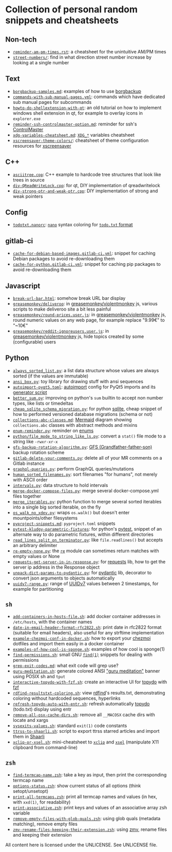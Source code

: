 # Collection of personal random snippets and cheatsheets

## Non-tech
- [`reminder-am-pm-times.rst`](text/reminder-am-pm-times.rst): a cheatsheet for the unintuitive AM/PM times
- [`street-numbers/`](text/street-numbers/): find in what direction street number increase by looking at a single number

## Text
- [`borgbackup-samples.md`](text/borgbackup-samples.md): examples of how to use [borgbackup](https://www.borgbackup.org/)
- [`commands-with-sub-manual-pages.yml`](commands-with-sub-manual-pages.yml): commands which have dedicated sub manual pages for subcommands
- [`howto-do-shellextension-with-qt`](text/howto-do-shellextension-with-qt): an old tutorial on how to implement windows shell extension in qt, for example to overlay icons in `explorer.exe`
- [`reminder-ssh-controlmaster-option.md`](text/reminder-ssh-controlmaster-option.md): reminder for ssh's [ControlMaster](https://manpages.debian.org/stable/openssh-client/ssh_config.5.en.html#ControlMaster)
- [`xdg-variables-cheatsheet.md`](text/xdg-variables-cheatsheet.md): [`XDG_*`](https://specifications.freedesktop.org/basedir-spec/basedir-spec-latest.html) variables cheatsheet
- [`xscreensaver-theme-colors/`](text/xscreensaver-theme-colors/): cheatsheet of theme configuration resources for [xscreensaver](https://www.jwz.org/xscreensaver/)

## C++
- [`asciitree.cpp`](cpp/asciitree.cpp): C++ example to hardcode tree structures that look like trees in source
- [`diy-QReadWriteLock.cpp`](cpp/diy-QReadWriteLock.cpp): for qt, DIY implementation of qreadwritelock
- [`diy-strong-ptr-and-weak-ptr.cpp`](cpp/diy-strong-ptr-and-weak-ptr.cpp): DIY implementation of strong and weak pointers

## Config
- [`todotxt.nanorc`](dotfiles/todotxt.nanorc): [`nano`](https://www.nano-editor.org/) syntax coloring for [`todo.txt` format](http://todotxt.org/)

## gitlab-ci
- [`cache-for-debian-based-images.gitlab-ci.yml`](gitlab/cache-for-debian-based-images.gitlab-ci.yml): snippet for caching Debian packages to avoid re-downloading them
- [`cache-for-python.gitlab-ci.yml`](gitlab/cache-for-python.gitlab-ci.yml): snippet for caching pip packages to avoid re-downloading them

## Javascript
- [`break-url-bar.html`](javascript/break-url-bar.html): somehow break URL bar display
- [`greasemonkey/deliveroo`](javascript/greasemonkey/deliveroo): in [greasemonkey/violentmonkey](https://addons.mozilla.org/firefox/addon/violentmonkey/) js, various scripts to make deliveroo site a bit less painful
- [`greasemonkey/round-prices.user.js`](javascript/greasemonkey/round-prices.user.js): in [greasemonkey/violentmonkey](https://addons.mozilla.org/firefox/addon/violentmonkey/) js, round numeric values on any web page, for example replace "9.99€" to "~10€"
- [`greasemonkey/reddit-ignoreusers.user.js`](javascript/greasemonkey/reddit-ignoreusers.user.js): in [greasemonkey/violentmonkey](https://addons.mozilla.org/firefox/addon/violentmonkey/) js, hide topics created by some (configurable) users

## Python
- [`always_sorted_list.py`](python/sorted_list.py): a list data structure whose values are always sorted (if the values are immutable)
- [`ansi_box.py`](python/ansi_box.py): toy library for drawing stuff with ansi sequences
- [`autoimport-pyqt5.toml`](python/autoimport-pyqt5.toml): [autoimport](https://lyz-code.github.io/autoimport/) config for PyQt5 imports and its [generator script](python/autoimport-pyqt5-config-generator.py)
- [`better_sum.py`](python/better_sum.py): improving on python's `sum` builtin to accept non number types, like lists or timedeltas
- [`cheap_sqlite_schema_migration.py`](python/cheap_sqlite_schema_migration.py): for python [sqlite](https://docs.python.org/3/library/sqlite3.html), cheap snippet of how to performed versioned database migrations (schema or not)
- [`collections-abc-classes.md`](python/collections-abc-classes.md): [Mermaid](https://mermaid.js.org/) diagram showing `collections.abc` classes with abstract methods and mixins
- [`enum-reminder.py`](python/enum-reminder.py): reminder on [enums](https://docs.python.org/3/library/enum.html)
- [`python/file_mode_to_string_like_ls.py`](python/file_mode_to_string_like_ls.py): convert a `stat()` file mode to a string like `-rwxr-xr-x`
- [`gfs-backup-rotation-algorithm.py`](python/gfs-backup-rotation-algorithm.py): [GFS (Grandfather-father-son)](https://en.wikipedia.org/wiki/Backup_rotation_scheme#Grandfather-father-son) backup rotation scheme
- [`gitlab-delete-your-comments.py`](python/gitlab-delete-your-comments.py): delete all of your MR comments on a Gitlab instance
- [`graphql-queries.py`](python/graphql-queries.py): perform GraphQL queries/mutations
- [`human_sorted_filenames.py`](python/sorted_filenames.py): sort filenames "for humans", not merely with ASCII order
- [`intervals.py`](python/intervals.py): data structure to hold intervals
- [`merge-docker-compose-files.py`](python/merge-docker-compose-files.py): merge several docker-compose.yml files together
- [`merge_iterables.py`](python/merge_iterables.py): python function to merge several sorted iterables into a single big sorted iterable, on the fly
- [`os_walk_no_xdev.py`](python/os_walk_no_xdev.py): wraps `os.walk()` but doesn't enter mountpoints/other filesystems
- [`pyproject-snippets.md`](python/pyproject-snippets.md): `pyproject.toml` snippets
- [`pytest-kludgy-parametric-fixtures`](python/pytest-kludgy-parametric-fixtures): for python's [pytest](https://docs.pytest.org/), snippet of an alternate way to do parametric fixtures, within different directories
- [`read_lines_split_on_terminator.py`](python/read_lines_split_on_terminator.py): like `file.readlines()` but accepts an arbitrary delimiter
- [`re-empty-none.py`](python/re-empty-none.py): the [`re`](https://docs.python.org/3/library/re.html) module can sometimes return matches with empty values or None
- [`requests-get-server-ip-in-response.py`](python/requests-get-server-ip-in-response.py): for [requests](https://pypi.org/project/requests/) lib, how to get the server ip address in the Response object
- [`unpack-dict-params-to-pydantic.py`](python/unpack-dict-params-to-pydantic.py): for [pydantic](https://pypi.org/project/pydantic/) lib, decorator to convert json arguments to objects automatically
- [`uuidv7-range.py`](python/uuidv7-range.py): range of [UUIDv7](https://www.ietf.org/archive/id/draft-peabody-dispatch-new-uuid-format-04.html#name-uuid-version-7) values between 2 timestamps, for example for partitioning

## `sh`
- [`add-containers-in-hosts-file.sh`](sh/add-containers-in-hosts-file.sh): add docker container addresses in `/etc/hosts`, with the container names
- [`date-in-email-header-format-rfc2822.sh`](sh/date-in-email-header-format-rfc2822.sh): print date in rfc2822 format (suitable for email headers), also useful for any strftime implementation
- [`example-chezmoi-conf-in-docker.sh`](sh/example-chezmoi-conf-in-docker.sh): how to export your [chezmoi](https://www.chezmoi.io/) dotfiles and import them easily in a docker container
- [`examples-of-how-cool-is-sponge.sh`](sh/examples-of-how-cool-is-sponge.sh): examples of how cool is sponge(1)
- [`find-permissions.sh`](sh/find-permissions.sh): small GNU [`find(1)`](https://manpages.debian.org/stable/find) snippets for dealing with permissions
- [`grep-exit-codes.md`](sh/grep-exit-codes.md): what exit code will grep use?
- [`guru-meditation.sh`](sh/guru-meditation.sh): generate colored ANSI ["guru meditation"](https://en.wikipedia.org/wiki/Guru_Meditation) banner using POSIX sh and `tput`
- [`interactive-topydo-with-fzf.sh`](sh/interactive-topydo-with-fzf.sh): create an interactive UI for [topydo](https://github.com/topydo/topydo) with [fzf](https://github.com/junegunn/fzf)
- [`rdfind-resultstxt-coloring.sh`](sh/rdfind-resultstxt-coloring.sh): view [rdfind](https://rdfind.pauldreik.se/)'s results.txt, demonstrating coloring without hardcoded sequences, hyperlinks
- [`refresh-topydo-auto-with-entr.sh`](sh/refresh-topydo-auto-with-entr.sh): refresh automatically [topydo](https://github.com/topydo/topydo) (todo.txt) display using entr
- [`remove-all-osx-cache-dirs.sh`](sh/remove-all-osx-cache-dirs.sh): remove all `__MACOSX` cache dirs with locate and xargs
- [`sysexits-values.sh`](sh/sysexits-values.sh): standard `exit(1)` code constants
- [`ttrss-to-shaarli.sh`](sh/ttrss-to-shaarli.sh): script to export ttrss starred articles and import them in [Shaarli](https://github.com/shaarli/Shaarli)
- [`xclip-or-xsel.sh`](sh/xclip-or-xsel.sh): mini-cheatsheet to [`xclip`](https://github.com/astrand/xclip) and [`xsel`](https://github.com/kfish/xsel) (manipulate X11 clipboard from command-line)

## `zsh`
- [`find-termcap-name.zsh`](zsh/find-termcap-name.zsh): take a key as input, then print the corresponding termcap name
- [`options-status.zsh`](zsh/options-status.zsh): show current status of all options (think setopt/unsetopt)
- [`print-all-termcaps.zsh`](zsh/print-all-termcaps.zsh): print all termcap names and values (in hex, with `xxd(1)`, for readability)
- [`print-associative.zsh`](zsh/print-associative.zsh): print keys and values of an associative array zsh variable
- [`remove-empty-files-with-glob-quals.zsh`](zsh/remove-empty-files-with-glob-quals.zsh): using glob quals (metadata matching), remove empty files
- [`zmv-rename-files-keeping-their-extension.zsh`](zsh/zmv-rename-files-keeping-their-extension.zsh): using [zmv](https://grml.org/zsh/zsh-lovers.html#_zmv_examples_require_autoload_zmv), rename files and keeping their extension


All content here is licensed under the UNLICENSE. See UNLICENSE file.

